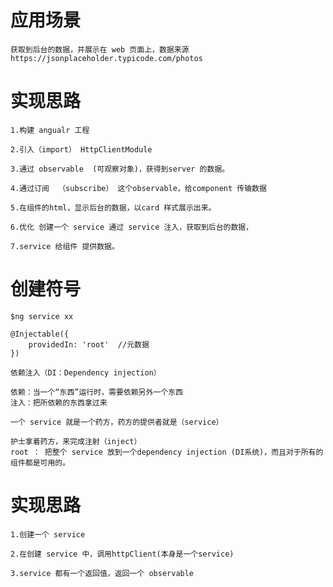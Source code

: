 # 应用场景

    获取到后台的数据，并展示在 web 页面上，数据来源 https://jsonplaceholder.typicode.com/photos

# 实现思路

    1.构建 angualr 工程

    2.引入（import） HttpClientModule 

    3.通过 observable  (可观察对象)，获得到server 的数据。

    4.通过订阅  （subscribe） 这个observable，给component 传输数据
    
    5.在组件的html，显示后台的数据，以card 样式展示出来。

    6.优化 创建一个 service 通过 service 注入，获取到后台的数据，

    7.service 给组件 提供数据。

#  创建符号

    $ng service xx

    @Injectable({
        providedIn: 'root'  //元数据
    })

    依赖注入（DI：Dependency injection）

    依赖：当一个“东西”运行时，需要依赖另外一个东西
    注入：把所依赖的东西拿过来

    一个 service 就是一个药方，药方的提供者就是（service）

    护士拿着药方，来完成注射（inject）
    root ： 把整个 service 放到一个dependency injection (DI系统)，而且对于所有的组件都是可用的。

# 实现思路
    
    1.创建一个 service

    2.在创建 service 中，调用httpClient(本身是一个service)

    3.service 都有一个返回值，返回一个 observable 